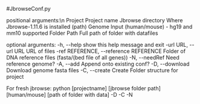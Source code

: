 #JbrowseConf.py

positional arguments:\n
  Project               Project name
  Jbrowse directory     Where Jbrowse-1.11.6 is installed (path)
  Genome                Input (human/mouse) - hg19 and mm10 supported
  Folder Path           Full path of folder with datafiles

optional arguments:
  -h, --help            show this help message and exit
  -url URL, --url URL   URL of files
  -ref REFERENCE, --reference REFERENCE
                        Folder of DNA reference files (fasta/(bed file of all
                        genes))
  -N, --needRef         Need reference genome?
  -A, --add             Append onto existing conf?
  -D, --download        Download genome fasta files
  -C, --create          Create Folder structure for project

  For fresh jbrowse:
  python [projectname] [jbrowse folder path] [human/mouse] [path of folder with data] -D -C -N